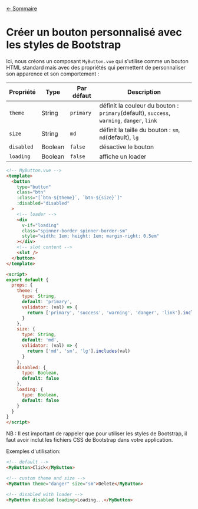 [← Sommaire](0-index.md)

# Créer un bouton personnalisé avec les styles de Bootstrap

Ici, nous créons un composant `MyButton.vue` qui s'utilise comme un bouton HTML standard mais avec des propriétés qui permettent de personnaliser son apparence et son comportement :

| Propriété  | Type    | Par défaut | Description                                                                               |
| ---------- | ------- | ---------- | ----------------------------------------------------------------------------------------- |
| `theme`    | String  | `primary`  | définit la couleur du bouton : `primary`(default), `success`, `warning`, `danger`, `link` |
| `size`     | String  | `md`       | définit la taille du bouton : `sm`, `md`(default), `lg`                                   |
| `disabled` | Boolean | `false`    | désactive le bouton                                                                       |
| `loading`  | Boolean | `false`    | affiche un loader                                                                         |

```html
<!-- MyButton.vue -->
<template>
  <button
    type="button"
    class="btn"
    :class="[`btn-${theme}`, `btn-${size}`]"
    :disabled="disabled"
  >
    <!-- loader -->
    <div
      v-if="loading"
      class="spinner-border spinner-border-sm"
      style="width: 1em; height: 1em; margin-right: 0.5em"
    ></div>
    <!-- slot content -->
    <slot />
  </button>
</template>

<script>
export default {
  props: {
    theme: {
      type: String,
      default: 'primary',
      validator: (val) => {
        return ['primary', 'success', 'warning', 'danger', 'link'].includes(val)
      }
    },
    size: {
      type: String,
      default: 'md',
      validator: (val) => {
        return ['md', 'sm', 'lg'].includes(val)
      }
    },
    disabled: {
      type: Boolean,
      default: false
    },
    loading: {
      type: Boolean,
      default: false
    }
  }
}
</script>
```

NB : Il est important de rappeler que pour utiliser les styles de Bootstrap, il faut avoir inclut les fichiers CSS de Bootstrap dans votre application.

Exemples d'utilisation:

```html
<!-- default -->
<MyButton>Click</MyButton>

<!-- custom theme and size -->
<MyButton theme="danger" size="sm">Delete</MyButton>

<!-- disabled with loader -->
<MyButton disabled loading>Loading...</MyButton>
```
